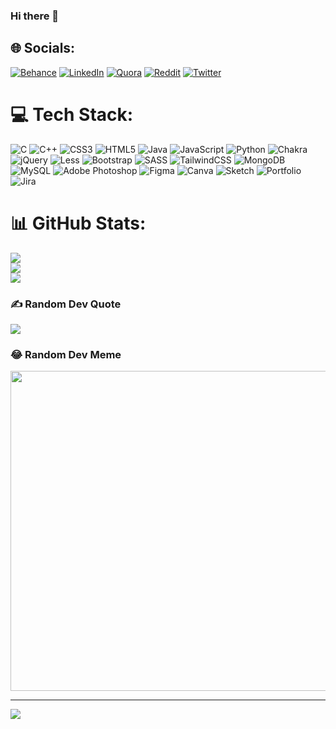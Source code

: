 ### Hi there 👋

<!--
**YashVora7/YashVora7** is a ✨ _special_ ✨ repository because its `README.md` (this file) appears on your GitHub profile.

Here are some ideas to get you started:

- 🔭 I’m currently working on ...
- 🌱 I’m currently learning ...
- 👯 I’m looking to collaborate on ...
- 🤔 I’m looking for help with ...
- 💬 Ask me about ...
- 📫 How to reach me: ...
- 😄 Pronouns: ...
- ⚡ Fun fact: ...
-->

## 🌐 Socials:
[![Behance](https://img.shields.io/badge/Behance-1769ff?logo=behance&logoColor=white)](https://behance.net/YashVora) [![LinkedIn](https://img.shields.io/badge/LinkedIn-%230077B5.svg?logo=linkedin&logoColor=white)](https://linkedin.com/in/YashVora) [![Quora](https://img.shields.io/badge/Quora-%23B92B27.svg?logo=Quora&logoColor=white)](https://quora.com/profile/YashVora) [![Reddit](https://img.shields.io/badge/Reddit-%23FF4500.svg?logo=Reddit&logoColor=white)](https://reddit.com/user/YashVora) [![Twitter](https://img.shields.io/badge/Twitter-%231DA1F2.svg?logo=Twitter&logoColor=white)](https://twitter.com/YashVora) 

# 💻 Tech Stack:
![C](https://img.shields.io/badge/c-%2300599C.svg?style=plastic&logo=c&logoColor=white) ![C++](https://img.shields.io/badge/c++-%2300599C.svg?style=plastic&logo=c%2B%2B&logoColor=white) ![CSS3](https://img.shields.io/badge/css3-%231572B6.svg?style=plastic&logo=css3&logoColor=white) ![HTML5](https://img.shields.io/badge/html5-%23E34F26.svg?style=plastic&logo=html5&logoColor=white) ![Java](https://img.shields.io/badge/java-%23ED8B00.svg?style=plastic&logo=java&logoColor=white) ![JavaScript](https://img.shields.io/badge/javascript-%23323330.svg?style=plastic&logo=javascript&logoColor=%23F7DF1E) ![Python](https://img.shields.io/badge/python-3670A0?style=plastic&logo=python&logoColor=ffdd54) ![Chakra](https://img.shields.io/badge/chakra-%234ED1C5.svg?style=plastic&logo=chakraui&logoColor=white) ![jQuery](https://img.shields.io/badge/jquery-%230769AD.svg?style=plastic&logo=jquery&logoColor=white) ![Less](https://img.shields.io/badge/less-2B4C80?style=plastic&logo=less&logoColor=white) ![Bootstrap](https://img.shields.io/badge/bootstrap-%23563D7C.svg?style=plastic&logo=bootstrap&logoColor=white) ![SASS](https://img.shields.io/badge/SASS-hotpink.svg?style=plastic&logo=SASS&logoColor=white) ![TailwindCSS](https://img.shields.io/badge/tailwindcss-%2338B2AC.svg?style=plastic&logo=tailwind-css&logoColor=white) ![MongoDB](https://img.shields.io/badge/MongoDB-%234ea94b.svg?style=plastic&logo=mongodb&logoColor=white) ![MySQL](https://img.shields.io/badge/mysql-%2300f.svg?style=plastic&logo=mysql&logoColor=white) ![Adobe Photoshop](https://img.shields.io/badge/adobephotoshop-%2331A8FF.svg?style=plastic&logo=adobephotoshop&logoColor=white) 	![Figma](https://img.shields.io/badge/figma-%23F24E1E.svg?style=plastic&logo=figma&logoColor=white) ![Canva](https://img.shields.io/badge/Canva-%2300C4CC.svg?style=plastic&logo=Canva&logoColor=white) ![Sketch](https://img.shields.io/badge/Sketch-FFB387?style=plastic&logo=sketch&logoColor=black) ![Portfolio](https://img.shields.io/badge/Portfolio-%23000000.svg?style=plastic&logo=firefox&logoColor=#FF7139) ![Jira](https://img.shields.io/badge/jira-%230A0FFF.svg?style=plastic&logo=jira&logoColor=white)
# 📊 GitHub Stats:
![](https://github-readme-stats.vercel.app/api?username=YashVora7&theme=blueberry&hide_border=true&include_all_commits=true&count_private=true)<br/>
![](https://github-readme-streak-stats.herokuapp.com/?user=YashVora7&theme=blueberry&hide_border=true)<br/>
![](https://github-readme-stats.vercel.app/api/top-langs/?username=YashVora7&theme=blueberry&hide_border=true&include_all_commits=true&count_private=true&layout=compact)

### ✍️ Random Dev Quote
![](https://quotes-github-readme.vercel.app/api?type=horizontal&theme=radical)

### 😂 Random Dev Meme
<img src="https://rm.up.railway.app/" width="512px"/>

---
[![](https://visitcount.itsvg.in/api?id=YashVora7&icon=0&color=0)](https://visitcount.itsvg.in)

<!-- Proudly created with GPRM ( https://gprm.itsvg.in ) -->
